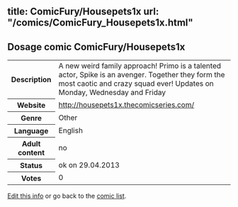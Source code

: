 title: ComicFury/Housepets1x
url: "/comics/ComicFury_Housepets1x.html"
---
Dosage comic ComicFury/Housepets1x
-----------------------------------------

<p id="msg"></p>
<script type="text/javascript">
if (window.location.search === '?edit_info_mail=sent_ok') {
  var elem = document.getElementById("msg");
  elem.innerHTML = 'Edited information sucessfully sent for review, which is usually done daily. Thanks!';
  elem.className = 'ok';
}
</script>
<table class="comicinfo">
<tr>
<th>Description</th><td>A new weird family approach! Primo is a talented actor, Spike is an avenger. Together they form the most caotic and crazy squad ever! Updates on Monday, Wednesday and Friday</td>
</tr>
<tr>
<th>Website</th><td><a href="http://housepets1x.thecomicseries.com/">http://housepets1x.thecomicseries.com/</a></td>
</tr>
<tr>
<th>Genre</th><td>Other</td>
</tr>
<tr>
<th>Language</th><td>English</td>
</tr>
<tr>
<th>Adult content</th><td>no</td>
</tr>
<tr>
<th>Status</th><td>ok on 29.04.2013</td>
</tr>
<tr>
<th>Votes</th><td>0</td>
</tr>
</table>

[Edit this info](ComicFury_Housepets1x_edit.html) or go back to the [comic list](../comic-index.html).
